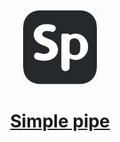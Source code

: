<p align="center">
  <a href="#"><img src="simple-pipe-logo.png" width="120px" heigth="120px"/>
<h1 align="center">Simple pipe</h1></a></br>
</p>
